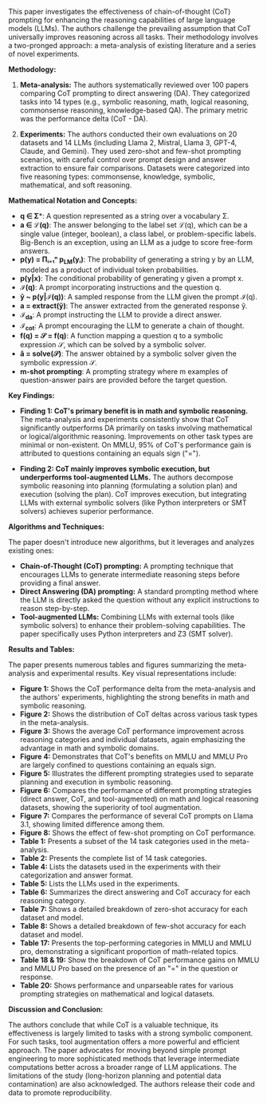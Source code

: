 This paper investigates the effectiveness of chain-of-thought (CoT) prompting for enhancing the reasoning capabilities of large language models (LLMs).  The authors challenge the prevailing assumption that CoT universally improves reasoning across all tasks.  Their methodology involves a two-pronged approach: a meta-analysis of existing literature and a series of novel experiments.

**Methodology:**

1. **Meta-analysis:** The authors systematically reviewed over 100 papers comparing CoT prompting to direct answering (DA).  They categorized tasks into 14 types (e.g., symbolic reasoning, math, logical reasoning, commonsense reasoning, knowledge-based QA).  The primary metric was the performance delta (CoT - DA).

2. **Experiments:** The authors conducted their own evaluations on 20 datasets and 14 LLMs (including Llama 2, Mistral, Llama 3, GPT-4, Claude, and Gemini). They used zero-shot and few-shot prompting scenarios, with careful control over prompt design and answer extraction to ensure fair comparisons.  Datasets were categorized into five reasoning types: commonsense, knowledge, symbolic, mathematical, and soft reasoning.


**Mathematical Notation and Concepts:**

* **q ∈ Σ***:  A question represented as a string over a vocabulary Σ.
* **a ∈ ℒ(q)**: The answer belonging to the label set ℒ(q), which can be a single value (integer, boolean), a class label, or problem-specific labels.  Big-Bench is an exception, using an LLM as a judge to score free-form answers.
* **p(y) = Πᵢ₌₁ⁿ p<sub>LM</sub>(yᵢ)**: The probability of generating a string y by an LLM, modeled as a product of individual token probabilities.
* **p(y|x)**: The conditional probability of generating y given a prompt x.
* **ℐ(q)**: A prompt incorporating instructions and the question q.
* **ỹ ~ p(y|ℐ(q))**: A sampled response from the LLM given the prompt ℐ(q).
* **a = extract(ỹ)**: The answer extracted from the generated response ỹ.
* **ℐ<sub>da</sub>**: A prompt instructing the LLM to provide a direct answer.
* **ℐ<sub>cot</sub>**: A prompt encouraging the LLM to generate a chain of thought.
* **f(q) = 𝒮 = f(q)**: A function mapping a question q to a symbolic expression 𝒮, which can be solved by a symbolic solver.
* **â = solve(𝒮)**: The answer obtained by a symbolic solver given the symbolic expression 𝒮.
* **m-shot prompting**: A prompting strategy where m examples of question-answer pairs are provided before the target question.


**Key Findings:**

* **Finding 1: CoT's primary benefit is in math and symbolic reasoning.** The meta-analysis and experiments consistently show that CoT significantly outperforms DA primarily on tasks involving mathematical or logical/algorithmic reasoning.  Improvements on other task types are minimal or non-existent.  On MMLU, 95% of CoT's performance gain is attributed to questions containing an equals sign ("=").

* **Finding 2: CoT mainly improves symbolic execution, but underperforms tool-augmented LLMs.** The authors decompose symbolic reasoning into planning (formulating a solution plan) and execution (solving the plan). CoT improves execution, but integrating LLMs with external symbolic solvers (like Python interpreters or SMT solvers) achieves superior performance.


**Algorithms and Techniques:**

The paper doesn't introduce new algorithms, but it leverages and analyzes existing ones:

* **Chain-of-Thought (CoT) prompting:**  A prompting technique that encourages LLMs to generate intermediate reasoning steps before providing a final answer.
* **Direct Answering (DA) prompting:** A standard prompting method where the LLM is directly asked the question without any explicit instructions to reason step-by-step.
* **Tool-augmented LLMs:** Combining LLMs with external tools (like symbolic solvers) to enhance their problem-solving capabilities.  The paper specifically uses Python interpreters and Z3 (SMT solver).


**Results and Tables:**

The paper presents numerous tables and figures summarizing the meta-analysis and experimental results.  Key visual representations include:

* **Figure 1:** Shows the CoT performance delta from the meta-analysis and the authors' experiments, highlighting the strong benefits in math and symbolic reasoning.
* **Figure 2:** Shows the distribution of CoT deltas across various task types in the meta-analysis.
* **Figure 3:** Shows the average CoT performance improvement across reasoning categories and individual datasets, again emphasizing the advantage in math and symbolic domains.
* **Figure 4:** Demonstrates that CoT's benefits on MMLU and MMLU Pro are largely confined to questions containing an equals sign.
* **Figure 5:** Illustrates the different prompting strategies used to separate planning and execution in symbolic reasoning.
* **Figure 6:** Compares the performance of different prompting strategies (direct answer, CoT, and tool-augmented) on math and logical reasoning datasets, showing the superiority of tool augmentation.
* **Figure 7:** Compares the performance of several CoT prompts on Llama 3.1, showing limited difference among them.
* **Figure 8:** Shows the effect of few-shot prompting on CoT performance.
* **Table 1:** Presents a subset of the 14 task categories used in the meta-analysis.
* **Table 2:** Presents the complete list of 14 task categories.
* **Table 4:** Lists the datasets used in the experiments with their categorization and answer format.
* **Table 5:** Lists the LLMs used in the experiments.
* **Table 6:** Summarizes the direct answering and CoT accuracy for each reasoning category.
* **Table 7:** Shows a detailed breakdown of zero-shot accuracy for each dataset and model.
* **Table 8:** Shows a detailed breakdown of few-shot accuracy for each dataset and model.
* **Table 17:** Presents the top-performing categories in MMLU and MMLU pro, demonstrating a significant proportion of math-related topics.
* **Table 18 & 19:** Show the breakdown of CoT performance gains on MMLU and MMLU Pro based on the presence of an "=" in the question or response.
* **Table 20:** Shows performance and unparseable rates for various prompting strategies on mathematical and logical datasets.


**Discussion and Conclusion:**

The authors conclude that while CoT is a valuable technique, its effectiveness is largely limited to tasks with a strong symbolic component. For such tasks, tool augmentation offers a more powerful and efficient approach. The paper advocates for moving beyond simple prompt engineering to more sophisticated methods that leverage intermediate computations better across a broader range of LLM applications.  The limitations of the study (long-horizon planning and potential data contamination) are also acknowledged.  The authors release their code and data to promote reproducibility.
